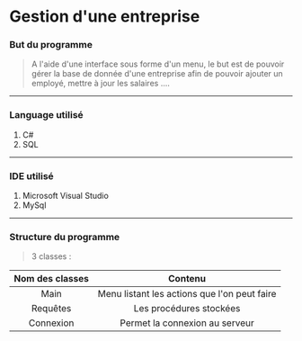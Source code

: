 # Gestion d'une entreprise #

### But du programme ###
> A l'aide d'une interface sous forme d'un menu, le but est de pouvoir gérer la base de donnée d'une entreprise afin de pouvoir
ajouter un employé, mettre à jour les salaires ....
* * *
### Language utilisé ###
1. C#
2. SQL
* * *
### IDE utilisé ###
1. Microsoft Visual Studio
2. MySql
* * *
### Structure du programme ###
> 3 classes :

|Nom des classes|Contenu                                     |
|:-------------:|:------------------------------------------:|
|Main           |Menu listant les actions que l'on peut faire|
|Requêtes       |Les procédures stockées                     |
|Connexion      |Permet la connexion au serveur              |
